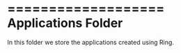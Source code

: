 ===================
Applications Folder
===================

In this folder we store the applications created using Ring.